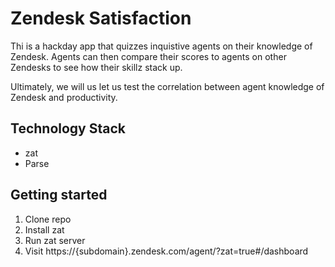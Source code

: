 # Zendesk Satisfaction

Thi is a hackday app that quizzes inquistive agents on their knowledge of Zendesk. Agents can then compare their scores to agents on other Zendesks to see how their skillz stack up.

Ultimately, we will us let us test the correlation between agent knowledge of Zendesk and productivity.

## Technology Stack

- zat
- Parse

## Getting started

1. Clone repo
1. Install zat
1. Run zat server
1. Visit https://{subdomain}.zendesk.com/agent/?zat=true#/dashboard